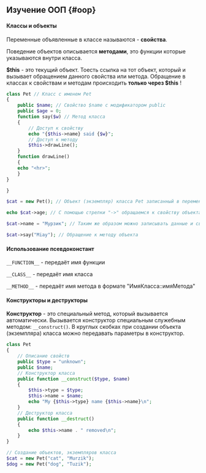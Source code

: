 ## Изучение ООП {#oop}

#### Классы и объекты

Переменные объявленные в классе называются - **свойства**.

Поведение объектов описывается **методами**, это функции которые указываются внутри класса.

**$this** - это текущий объект. Тоесть ссылка на тот объект, который и вызывает обращением данного свойства или метода. Обращение в классах к свойствам и методам происходить **только через $this** !

``` php
class Pet // Класс с именем Pet
{
    public $name; // Свойство $name с модификатором public
    public $age = 0;
    function say($w) // Метод класса
    {
        // Доступ к свойству
        echo "{$this->name} said {$w}";
        // Доступ к методу
        $this->drawLine();
    }
    function drawLine()
    {
    echo "<hr>";
    }
}

}

$cat = new Pet(); // Объект (экземпляр) класса Pet записанный в переменную $cat

echo $cat->age; // С помощью стрелки "->" обращаемся к свойству объекта

$cat->name = "Мурзик"; // Таким же образом можно записывать данные и свойство объекта

$cat->say("Miay"); // Обращение к методу объекта
```

#### Использование псевдоконстант

`__FUNCTION__` - передаёт имя функции

`__CLASS__` - передаёт имя класса

`__METHOD__` - передаёт имя метода в формате "ИмяКласса::имяМетода"

#### Конструкторы и деструкторы

**Конструктор** - это специальный метод, который вызывается автоматически. Вызывается конструктор специальным служебным методом: `__construct()`. В круглых скобках при создании объекта (экземпляра) класса можно передавать параметры в конструктор.

```php
class Pet
{
    // Описание свойств
    public $type = "unknown";
    public $name;
    // Конструктор класса
    public function __construct($type, $name)
    {
        $this->type = $type;
        $this->name = $name;
        echo "My {$this->type} name {$this->name}\n";
    }
    // Деструктор класса
    public function __destruct()
    {
        echo $this->name . " removed\n";
    }
}

// Создание объектов, экземпляров класса
$cat = new Pet("cat", "Murzik");
$dog = new Pet("dog", "Tuzik");
```
